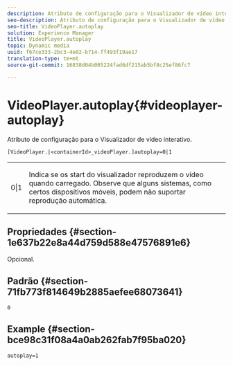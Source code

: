 ```yaml
---
description: Atributo de configuração para o Visualizador de vídeo interativo.
seo-description: Atributo de configuração para o Visualizador de vídeo interativo.
seo-title: VideoPlayer.autoplay
solution: Experience Manager
title: VideoPlayer.autoplay
topic: Dynamic media
uuid: f67ce333-2bc3-4e02-b714-ff493f19ae17
translation-type: tm+mt
source-git-commit: 16838d04b005224fad6df215ab5bf8c25ef86fc7

---
```



# VideoPlayer.autoplay{#videoplayer-autoplay}

Atributo de configuração para o Visualizador de vídeo interativo.

`[VideoPlayer.|<containerId>_videoPlayer.]autoplay=0|1`

<table id="table_441553CD34C94A58A9D7CBF772DEDDB6"> 
 <tbody> 
  <tr> 
   <td colname="col1"> <p> <span class="codeph"> 0|1 </span> </p> </td> 
   <td colname="col2"> <p> Indica se os start do visualizador reproduzem o vídeo quando carregado. Observe que alguns sistemas, como certos dispositivos móveis, podem não suportar reprodução automática. </p> </td> 
  </tr> 
 </tbody> 
</table>

## Propriedades {#section-1e637b22e8a44d759d588e47576891e6}

Opcional.

## Padrão {#section-71fb773f814649b2885aefee68073641}

`0`

## Example {#section-bce98c31f08a4a0ab262fab7f95ba020}

```
autoplay=1
```

